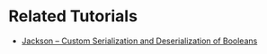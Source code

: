 # Related Tutorials

- [Jackson – Custom Serialization and Deserialization of Booleans](https://howtodoinjava.com/jackson/jackson-booleans/)




